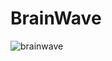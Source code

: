 # BrainWave

![brainwave](https://github.com/Nikhil-Arjun/BrainWave/assets/116294309/979109b4-11bf-4174-a756-a41946d28f4f)
